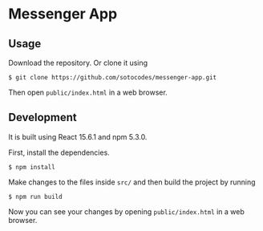 # Messenger App

## Usage
Download the repository. Or clone it using
```shell
$ git clone https://github.com/sotocodes/messenger-app.git
```
Then open `public/index.html` in a web browser.

## Development
It is built using React 15.6.1 and npm 5.3.0.

First, install the dependencies.
```shell
$ npm install
```

Make changes to the files inside `src/` and then build the project by running
```shell
$ npm run build
```

Now you can see your changes by opening `public/index.html` in a web browser.
